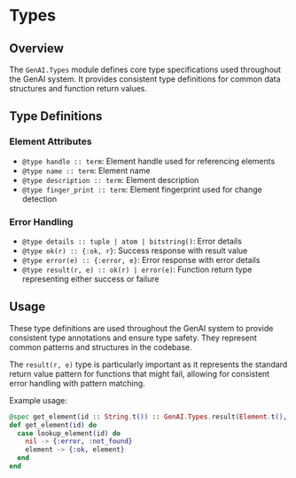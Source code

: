 # Types

## Overview
The `GenAI.Types` module defines core type specifications used throughout the GenAI system. It provides consistent type definitions for common data structures and function return values.

## Type Definitions

### Element Attributes
- `@type handle :: term`: Element handle used for referencing elements
- `@type name :: term`: Element name
- `@type description :: term`: Element description
- `@type finger_print :: term`: Element fingerprint used for change detection

### Error Handling
- `@type details :: tuple | atom | bitstring()`: Error details
- `@type ok(r) :: {:ok, r}`: Success response with result value
- `@type error(e) :: {:error, e}`: Error response with error details
- `@type result(r, e) :: ok(r) | error(e)`: Function return type representing either success or failure

## Usage
These type definitions are used throughout the GenAI system to provide consistent type annotations and ensure type safety. They represent common patterns and structures in the codebase.

The `result(r, e)` type is particularly important as it represents the standard return value pattern for functions that might fail, allowing for consistent error handling with pattern matching.

Example usage:
```elixir
@spec get_element(id :: String.t()) :: GenAI.Types.result(Element.t(), :not_found | :invalid_id)
def get_element(id) do
  case lookup_element(id) do
    nil -> {:error, :not_found}
    element -> {:ok, element}
  end
end
```